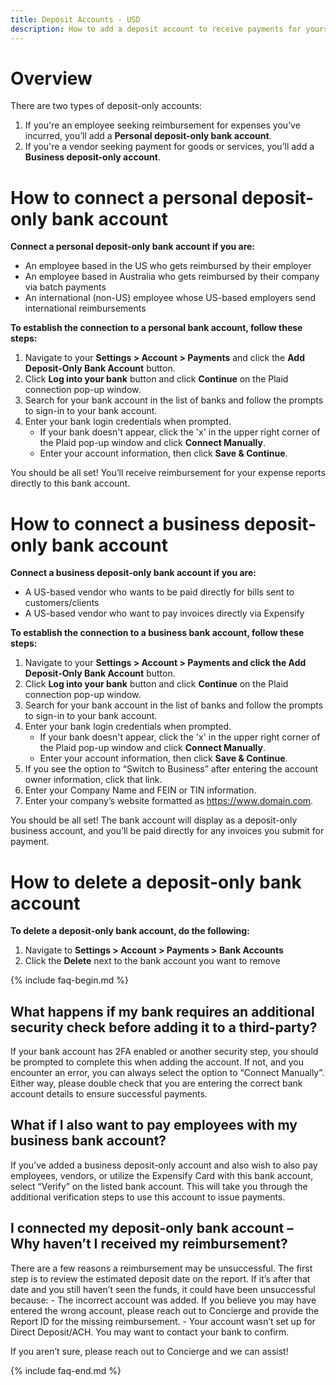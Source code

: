 ```yaml
---
title: Deposit Accounts - USD
description: How to add a deposit account to receive payments for yourself or your business (US)
---
```


# Overview  

There are two types of deposit-only accounts:  

1. If you're an employee seeking reimbursement for expenses you’ve incurred, you’ll add a **Personal deposit-only bank account**.
2. If you're a vendor seeking payment for goods or services, you’ll add a **Business deposit-only account**.  

# How to connect a personal deposit-only bank account

**Connect a personal deposit-only bank account if you are:**  

- An employee based in the US who gets reimbursed by their employer 
- An employee based in Australia who gets reimbursed by their company via batch payments
- An international (non-US) employee whose US-based employers send international reimbursements

**To establish the connection to a personal bank account, follow these steps:**  

1. Navigate to your **Settings > Account > Payments** and click the **Add Deposit-Only Bank Account** button.
2. Click **Log into your bank** button and click **Continue** on the Plaid connection pop-up window.
3. Search for your bank account in the list of banks and follow the prompts to sign-in to your bank account.
4. Enter your bank login credentials when prompted.
    - If your bank doesn't appear, click the 'x' in the upper right corner of the Plaid pop-up window and click **Connect Manually**.
    - Enter your account information, then click **Save & Continue**.

You should be all set! You’ll receive reimbursement for your expense reports directly to this bank account. 

# How to connect a business deposit-only bank account  

**Connect a business deposit-only bank account if you are:**  

- A US-based vendor who wants to be paid directly for bills sent to customers/clients
- A US-based vendor who want to pay invoices directly via Expensify

**To establish the connection to a business bank account, follow these steps:**    

1. Navigate to your **Settings > Account > Payments and click the Add Deposit-Only Bank Account** button.
2. Click **Log into your bank** button and click **Continue** on the Plaid connection pop-up window.
3. Search for your bank account in the list of banks and follow the prompts to sign-in to your bank account.
4. Enter your bank login credentials when prompted.
    - If your bank doesn't appear, click the 'x' in the upper right corner of the Plaid pop-up window and click **Connect Manually**.
    - Enter your account information, then click **Save & Continue**.
5. If you see the option to “Switch to Business” after entering the account owner information, click that link.
6. Enter your Company Name and FEIN or TIN information.
7. Enter your company’s website formatted as https://www.domain.com.
  
You should be all set! The bank account will display as a deposit-only business account, and you’ll be paid directly for any invoices you submit for payment.   

# How to delete a deposit-only bank account  

**To delete a deposit-only bank account, do the following:**  

1. Navigate to **Settings > Account > Payments > Bank Accounts** 
2. Click the **Delete** next to the bank account you want to remove

{% include faq-begin.md %}  

## **What happens if my bank requires an additional security check before adding it to a third-party?**  

If your bank account has 2FA enabled or another security step, you should be prompted to complete this when adding the account. If not, and you encounter an error, you can always select the option to “Connect Manually”. Either way, please double check that you are entering the correct bank account details to ensure successful payments.  

## **What if I also want to pay employees with my business bank account?**  

If you’ve added a business deposit-only account and also wish to also pay employees, vendors, or utilize the Expensify Card with this bank account, select “Verify” on the listed bank account. This will take you through the additional verification steps to use this account to issue payments.  

## **I connected my deposit-only bank account – Why haven’t I received my reimbursement?**  

There are a few reasons a reimbursement may be unsuccessful. The first step is to review the estimated deposit date on the report. If it’s after that date and you still haven’t seen the funds, it could have been unsuccessful because:
    - The incorrect account was added. If you believe you may have entered the wrong account, please reach out to Concierge and provide the Report ID for the missing reimbursement.
    - Your account wasn’t set up for Direct Deposit/ACH. You may want to contact your bank to confirm. 

If you aren’t sure, please reach out to Concierge and we can assist!

{% include faq-end.md %}